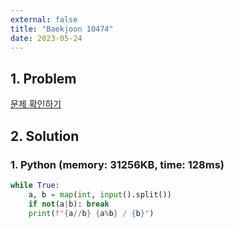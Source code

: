 ```yaml
---
external: false
title: "Baekjoon 10474"
date: 2023-05-24
---
```


## 1. Problem

[문제 확인하기](https://www.acmicpc.net/problem/10474)

## 2. Solution

### 1. Python (memory: 31256KB, time: 128ms)

```python
while True:
    a, b = map(int, input().split())
    if not(a|b): break
    print(f"{a//b} {a%b} / {b}")
```
